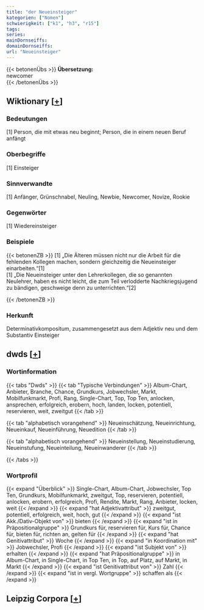 ```yaml
---
title: "der Neueinsteiger"
kategorien: ["Nomen"]
schwierigkeit: ["k1", "h3", "r15"]
tags:
series:
mainDornseiffs:
domainDornseiffs:
url: "Neueinsteiger"
---
```


{{< betonenÜbs >}}
**Übersetzung:**  
newcomer  
{{< /betonenÜbs >}}

## Wiktionary [[+](https://de.wiktionary.org/wiki/Neueinsteiger)]

### Bedeutungen
[1] Person, die mit etwas neu beginnt; Person, die in einem neuen Beruf anfängt  

### Oberbegriffe
[1] Einsteiger  

### Sinnverwandte
[1] Anfänger, Grünschnabel, Neuling, Newbie, Newcomer, Novize, Rookie  

### Gegenwörter
[1] Wiedereinsteiger  

### Beispiele
{{< betonenZB >}}
[1] „Die Älteren müssen nicht nur die Arbeit für die fehlenden Kollegen machen, sondern gleichzeitig die Neueinsteiger einarbeiten.“[1]  
[1] „Die Neueinsteiger unter den Lehrerkollegen, die so genannten Neulehrer, haben es nicht leicht, die zum Teil verlodderte Nachkriegsjugend zu bändigen, geschweige denn zu unterrichten.“[2]  

{{< /betonenZB >}}
### Herkunft
Determinativkompositum, zusammengesetzt aus dem Adjektiv neu und dem Substantiv Einsteiger  



## dwds [[+](https://www.dwds.de/wb/Neueinsteiger)]

### Wortinformation
{{< tabs "Dwds" >}}
{{< tab "Typische Verbindungen" >}}
Album-Chart, Anbieter, Branche, Chance, Grundkurs, Jobwechsler, Markt, Mobilfunkmarkt, Profi, Rang, Single-Chart, Top, Top Ten, anlocken, ansprechen, erfolgreich, erobern, hoch, landen, locken, potentiell, reservieren, weit, zweitgut
{{< /tab >}}

{{< tab "alphabetisch vorangehend" >}}
Neueinschätzung, Neueinrichtung, Neueinkauf, Neueinführung, Neuedition
{{< /tab >}}

{{< tab "alphabetisch vorangehend" >}}
Neueinstellung, Neueinstudierung, Neueinstufung, Neueinteilung, Neueinwanderer
{{< /tab >}}

{{< /tabs >}}

### Wortprofil
{{< expand "Überblick" >}} Single-Chart, Album-Chart, Jobwechsler, Top Ten, Grundkurs, Mobilfunkmarkt, zweitgut, Top, reservieren, potentiell, anlocken, erobern, erfolgreich, Profi, Rendite, Markt, Rang, Anbieter, locken, weit {{< /expand >}}
{{< expand "hat Adjektivattribut" >}} zweitgut, potentiell, erfolgreich, weit, hoch, gut {{< /expand >}}
{{< expand "ist Akk./Dativ-Objekt von" >}} bieten {{< /expand >}}
{{< expand "ist in Präpositionalgruppe" >}} Grundkurs für, reservieren für, Kurs für, Chance für, bieten für, richten an, gelten für {{< /expand >}}
{{< expand "hat Genitivattribut" >}} Woche {{< /expand >}}
{{< expand "in Koordination mit" >}} Jobwechsler, Profi {{< /expand >}}
{{< expand "ist Subjekt von" >}} erhalten {{< /expand >}}
{{< expand "hat Präpositionalgruppe" >}} in Album-Chart, in Single-Chart, in Top Ten, in Top, auf Platz, auf Markt, in Markt {{< /expand >}}
{{< expand "ist Genitivattribut von" >}} Zahl {{< /expand >}}
{{< expand "ist in vergl. Wortgruppe" >}} schaffen als {{< /expand >}}

## Leipzig Corpora [[+](https://corpora.uni-leipzig.de/en/res?word=Neueinsteiger&corpusId=deu_newscrawl-public_2018)]

